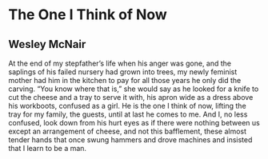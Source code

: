 # The One I Think of Now
## Wesley McNair
At the end of my stepfather’s life
when his anger was gone,
and the saplings of his failed
nursery had grown into trees,
my newly feminist mother had him
in the kitchen to pay for all
those years he only did the carving.
“You know where that is,”
she would say as he looked
for a knife to cut the cheese
and a tray to serve it with,
his apron wide as a dress
above his workboots, confused
as a girl. He is the one I think of now,
lifting the tray for my family,
the guests, until at last he comes
to me. And I, no less confused,
look down from his hurt eyes as if
there were nothing between us
except an arrangement of cheese,
and not this bafflement, these
almost tender hands that once
swung hammers and drove machines
and insisted that I learn to be a man.